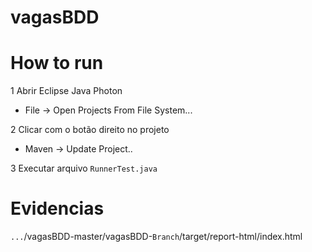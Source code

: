 # vagasBDD

# How to run

1 Abrir Eclipse Java Photon
 - File -> Open Projects From File System...
 
2 Clicar com o botão direito no projeto
 - Maven -> Update Project..
 
3 Executar arquivo `RunnerTest.java`

# Evidencias
`...`/vagasBDD-master/vagasBDD-`Branch`/target/report-html/index.html
 
